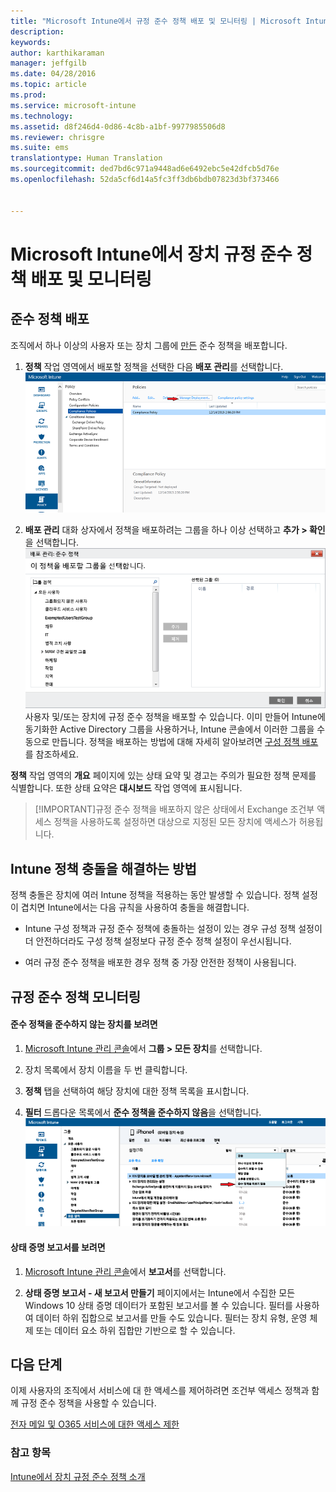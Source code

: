 ```yaml
---
title: "Microsoft Intune에서 규정 준수 정책 배포 및 모니터링 | Microsoft Intune"
description: 
keywords: 
author: karthikaraman
manager: jeffgilb
ms.date: 04/28/2016
ms.topic: article
ms.prod: 
ms.service: microsoft-intune
ms.technology: 
ms.assetid: d8f246d4-0d86-4c8b-a1bf-9977985506d8
ms.reviewer: chrisgre
ms.suite: ems
translationtype: Human Translation
ms.sourcegitcommit: ded7bd6c971a9448ad6e6492ebc5e42dfcb5d76e
ms.openlocfilehash: 52da5cf6d14a5fc3ff3db6bdb07823d3bf373466


---
```


# Microsoft Intune에서 장치 규정 준수 정책 배포 및 모니터링
## 준수 정책 배포
조직에서 하나 이상의 사용자 또는 장치 그룹에 [만든](create-a-device-compliance-policy-in-microsoft-intune.md) 준수 정책을 배포합니다.

1.  **정책** 작업 영역에서 배포할 정책을 선택한 다음 **배포 관리**를 선택합니다.
![맨 위에 있는 배포 관리 메뉴 옵션을 표시하는 규정 준수 정책 페이지의 스크린 샷](./media/intune-sa-3c-deploy-compliance-policy2.png)

2.  **배포 관리** 대화 상자에서 정책을 배포하려는 그룹을 하나 이상 선택하고 **추가 > 확인**을 선택합니다.
![관리 배포 대화 상자 스크린샷](./media/intune-sa-3d-deploy-compliance-policy3-Manage.png) 사용자 및/또는 장치에 규정 준수 정책을 배포할 수 있습니다. 이미 만들어 Intune에 동기화한 Active Directory 그룹을 사용하거나, Intune 콘솔에서 이러한 그룹을 수동으로 만듭니다. 정책을 배포하는 방법에 대해 자세히 알아보려면 [구성 정책 배포](manage-settings-and-features-on-your-devices-with-microsoft-intune-policies.md)를 참조하세요.

**정책** 작업 영역의 **개요** 페이지에 있는 상태 요약 및 경고는 주의가 필요한 정책 문제를 식별합니다. 또한 상태 요약은 **대시보드** 작업 영역에 표시됩니다.

> [!IMPORTANT]규정 준수 정책을 배포하지 않은 상태에서 Exchange 조건부 액세스 정책을 사용하도록 설정하면 대상으로 지정된 모든 장치에 액세스가 허용됩니다.

## Intune 정책 충돌을 해결하는 방법
정책 충돌은 장치에 여러 Intune 정책을 적용하는 동안 발생할 수 있습니다. 정책 설정이 겹치면 Intune에서는 다음 규칙을 사용하여 충돌을 해결합니다.

-   Intune 구성 정책과 규정 준수 정책에 충돌하는 설정이 있는 경우 규성 정책 설정이 더 안전하더라도 구성 정책 설정보다 규정 준수 정책 설정이 우선시됩니다.

-   여러 규정 준수 정책을 배포한 경우 정책 중 가장 안전한 정책이 사용됩니다.

## 규정 준수 정책 모니터링

#### 준수 정책을 준수하지 않는 장치를 보려면

1.  [Microsoft Intune 관리 콘솔](https://manage.microsoft.com)에서 **그룹 > 모든 장치**를 선택합니다.

2.  장치 목록에서 장치 이름을 두 번 클릭합니다.

3.  **정책** 탭을 선택하여 해당 장치에 대한 정책 목록을 표시합니다.

4.  **필터** 드롭다운 목록에서 **준수 정책을 준수하지 않음**을 선택합니다.
![필터 목록에서 옵션 목록을 보여 주는 스크린 샷](./media/intune-sa-3e-view-device-noncompliance.png)

#### 상태 증명 보고서를 보려면

1.  [Microsoft Intune 관리 콘솔](https://manage.microsoft.com)에서 **보고서**를 선택합니다.

2.  **상태 증명 보고서 - 새 보고서 만들기** 페이지에서는 Intune에서 수집한 모든 Windows 10 상태 증명 데이터가 포함된 보고서를 볼 수 있습니다. 필터를 사용하여 데이터 하위 집합으로 보고서를 만들 수도 있습니다. 필터는 장치 유형, 운영 체제 또는 데이터 요소 하위 집합만 기반으로 할 수 있습니다.


## 다음 단계
이제 사용자의 조직에서 서비스에 대 한 액세스를 제어하려면 조건부 액세스 정책과 함께 규정 준수 정책을 사용할 수 있습니다.

[전자 메일 및 O365 서비스에 대한 액세스 제한](restrict-access-to-email-and-o365-services-with-microsoft-intune.md)


### 참고 항목
[Intune에서 장치 규정 준수 정책 소개](introduction-to-device-compliance-policies-in-microsoft-intune.md)



<!--HONumber=Jun16_HO4-->


